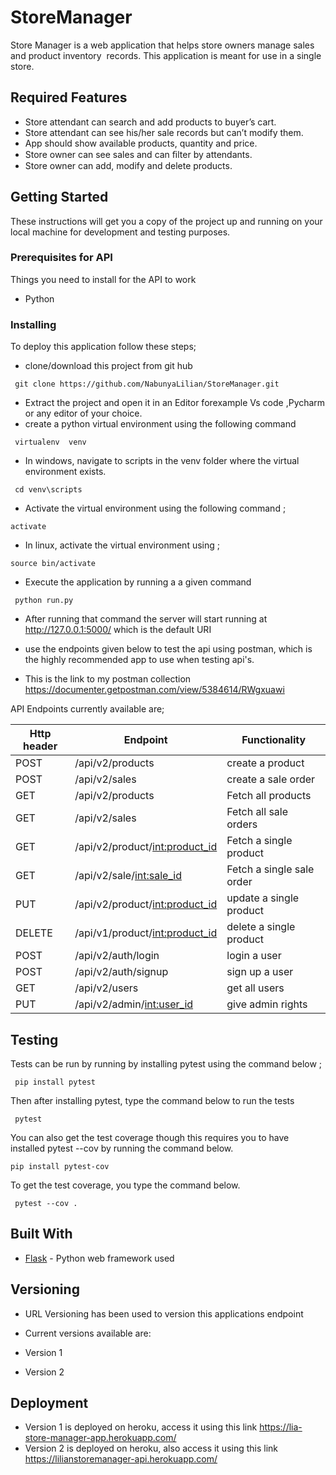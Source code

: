 # StoreManager

Store Manager is a web application that helps store owners manage sales and product inventory  records. This application is meant for use in a single store. 

	
## Required Features 
- Store attendant can search and add products to buyer’s cart. 
- Store attendant can see his/her sale records but can’t modify them. 
- App should show available products, quantity and price. 
- Store owner can see sales and can ﬁlter by attendants. 
- Store owner can add, modify and delete products. 


## Getting Started

These instructions will get you a copy of the project up and running on your local machine for development and testing purposes. 


### Prerequisites for API

Things you need to install for the API to work

* Python 

### Installing

To deploy this application follow these steps;
* clone/download this project from git hub
```
 git clone https://github.com/NabunyaLilian/StoreManager.git

```
* Extract the project and open it in an Editor forexample Vs code ,Pycharm or any editor of your choice.
* create a python virtual environment using the following command
```
 virtualenv  venv 

``` 
* In windows, navigate to scripts in the venv folder where the virtual environment exists.
```
 cd venv\scripts

```
*  Activate the virtual environment using the following command ;
```
activate

```
* In linux, activate the virtual environment using ;
```
source bin/activate

```
* Execute the application by running a a given command

```
 python run.py

``` 

* After running that command the server will start running at http://127.0.0.1:5000/ which is the default URI 

* use the endpoints given below to test the api using postman, which is the highly recommended app to use when testing api's.

* This is the link to my postman collection https://documenter.getpostman.com/view/5384614/RWgxuawi



API Endpoints currently available are;


|__Http header__| __Endpoint__ | __Functionality__ | 
|------|-------------|------------|
|POST|  /api/v2/products       | create a product     |
|POST| /api/v2/sales           | create a sale order| 
|GET|  /api/v2/products        | Fetch all products   |
|GET|  /api/v2/sales           | Fetch all sale orders  |
|GET|  /api/v2/product/<int:product_id>     | Fetch a single product    |
|GET|  /api/v2/sale/<int:sale_id>   | Fetch a single sale order  |
|PUT|  /api/v2/product/<int:product_id>     | update a single product    |
|DELETE|  /api/v1/product/<int:product_id>     | delete a single product    |
|POST| /api/v2/auth/login           | login a user| 
|POST| /api/v2/auth/signup           | sign up a user| 
|GET| /api/v2/users           | get all users|
|PUT| /api/v2/admin/<int:user_id>           | give admin rights|  


## Testing 

Tests can be run by running by installing pytest using the command below ;
```
 pip install pytest

```

Then after installing pytest, type the command below to run the tests
```
 pytest

```

You can also get the test coverage though this requires you to have installed pytest --cov by running the command below.
```
pip install pytest-cov
```
To get the test coverage, you type the command below.
```
 pytest --cov .
```

## Built With

* [Flask](http://flask.pocoo.org/docs/1.0/) - Python web framework used


## Versioning

* URL Versioning has been used to version this applications endpoint 

* Current versions available are:
* Version 1
* Version 2

## Deployment

* Version 1 is deployed on heroku, access it using this link https://lia-store-manager-app.herokuapp.com/
* Version 2 is deployed on heroku, also access it using this link https://lilianstoremanager-api.herokuapp.com/